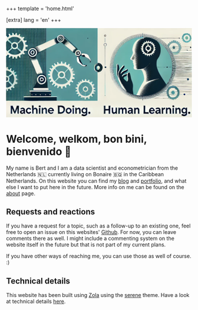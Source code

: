 +++
template = 'home.html'

[extra]
lang = 'en'
+++

![entry.png](entry.png)

# Welcome, welkom, bon bini, bienvenido 👋

My name is Bert and I am a data scientist and econometrician from the Netherlands 🇳🇱 currently living on Bonaire 🇧🇶 in the
Caribbean Netherlands. On this website you can find my [blog](posts) and [portfolio](portfolio), and what else I 
want to put here in the future. More info on me can be found on the [about](about) page.

## Requests and reactions

If you have a request for a topic, such as a follow-up to an existing one, feel free to open an issue on this websites'
[Github](https://github.com/debruijn/personal_website). For now, you can leave comments there as well. I might include
a commenting system on the website itself in the future but that is not part of my current plans.

If you have other ways of reaching me, you can use those as well of course. :)

## Technical details

This website has been built using [Zola](https://www.getzola.org/) using the 
[serene](https://github.com/isunjn/serene) theme. Have a look at technical details 
[here](https://github.com/debruijn/debruijn.github.io).
